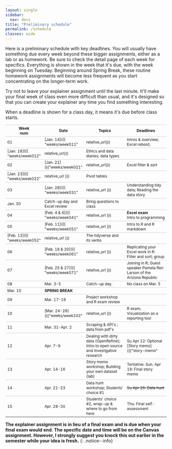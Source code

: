```yaml
---
layout: single
sidebar:
  nav: docs
title: "Preliminary schedule"
permalink: /schedule
classes: wide
---
```


<style type="text/css">
table {
  border-collapse: collapse;
  font-size: .85em;
}
th, tr {
  border-top:1px solid #c6cbd1;
}
th:nth-of-type(1) {
  width: 10%;
}
th:nth-of-type(2) {
  width: 20%;
}
th:nth-of-type(3) {
  width: 35%;
}
th:nth-of-type(4) {
  width: 35%;
}
/*
tbody tr:nth-of-type(odd){
  background-color: whitesmoke;
}
tbody tr:nth-of-type(odd) td {
  border-top: 1px solid lightgrey;
}
*/
</style>


Here is a preliminary schedule with key deadlines. You will usually have something due every week beyond these bigger assignments, either as a lab or as homework. Be sure to check the detail page of each week for specifics. Everything is shown in the week that it's due, with the week beginning on Tuesday. Beginning around Spring Break, these routine homework assignments will become less frequent as you start concentrating on the longer-term work.

Try not to leave your explainer assignment until the last minute. It'll make your final week of class even more difficult than usual, and it's designed so that you can create your explainer any time you find something interesting.

When a deadline is shown for a class day, it means it's due before class starts.

Week<br>num | Date| Topics | Deadlines
--- | ----------- | ---- | ---
01 | [Jan. 14]({{ "weeks/week011" | relative_url}}) | Intros & overview; Excel reboot; | Tu: [Survey](https://forms.gle/JKeTkXzCE7zUqFDG6) <br> Fr: Integrity pledge
 | [Jan. 16]({{ "weeks/week012" | relative_url}}) | Ethics and data diaries; data types |
02 | [Jan. 21]({{"weeks/week021" | relative_url}})  | Excel filter & sort |
 | [Jan. 23]({{ "weeks/week022" | relative_url }}) | Pivot tables |
03 | [Jan. 28]({{ "weeks/week031" | relative_url }}) | Understanding tidy data; Reading the data story |
  | Jan. 30 | Catch-up day and Excel review | Bring questions to class
04 | [Feb. 4 & 6]({{ "weeks/week041" | relative_url }}) |  **Excel exam**  <br> Intro to programming | Su. 2/9: 1st self-assessment
05 | [Feb. 11]({{ "weeks/week051" | relative_url }}) | Intro to R and R markdown  |
  | [Feb. 13]({{ "weeks/week052" | relative_url }})  | The tidyverse and its verbs |
06 | [Feb. 18 & 20]({{ "weeks/week061" | relative_url }}) | Replicating your Excel work in R: Filter and sort; group |
07 | [Feb. 25 & 27]({{ "weeks/week071" | relative_url }})| Joining in R; Guest speaker Pamela Ren Larson of the Arizona Republic |
08 | Mar. 3-5 | Catch-up day. | No class on Mar. 5
 | Mar. 10 | ****SPRING BREAK****  |
09 | Mar. 17-19 | Project workshop and R exam review |
10 | [Mar. 24-26]({{"weeks/week102" | relative_url }})| R exam; Visualization as a reporting tool |Fri. Mar 27: Second self-assessment
11 | Mar. 31-Apr. 2 | Scraping & API's ; data from pdf's|
12 | Apr. 7-9  | Dealing with dirty data (OpenRefine); Intro to open source and investigative research |  Su Apr 12: Optional [Story memo]({{"story-memo" | relative_url }}) first draft
13 | Apr. 14-16 | Story memo workshop; Building your own dataset (lab) |  Tentative: Sun. Apr 19: Final story memo |
14 | Apr. 21-23 | Data hunt workshop; Students' choice #1   | ~~Su Apr 26: Data hunt~~
15 | Apr. 28-30 | Students' choice #2, wrap-up & where to go from here  | Thu: Final self-assessment

**The explainer assignment is in lieu of a final exam and is due when your final exam would end. The specific date and time will be on the Canvas assignment. However, I strongly suggest you knock this out earlier in the semester while your idea is fresh.**
{: .notice--info}

